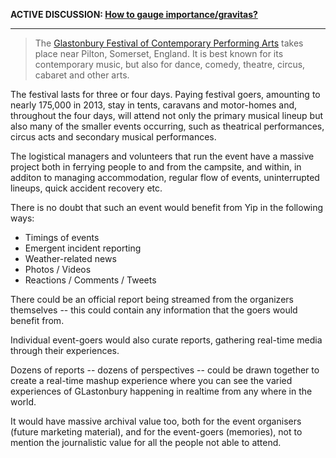 **ACTIVE DISCUSSION: [How to gauge importance/gravitas?](https://github.com/yip/concept/issues/1)**

---

> The [Glastonbury Festival of Contemporary Performing Arts](https://en.wikipedia.org/wiki/Glastonbury_Festival) takes place near Pilton, Somerset, England. It is best known for its contemporary music, but also for dance, comedy, theatre, circus, cabaret and other arts.

The festival lasts for three or four days. Paying festival goers, amounting to nearly 175,000 in 2013, stay in tents, caravans and motor-homes and, throughout the four days, will attend not only the primary musical lineup but also many of the smaller events occurring, such as theatrical performances, circus acts and secondary musical performances.

The logistical managers and volunteers that run the event have a massive project both in ferrying people to and from the campsite, and within, in additon to managing accommodation, regular flow of events, uninterrupted lineups, quick accident recovery etc.

There is no doubt that such an event would benefit from Yip in the following ways:

  * Timings of events
  * Emergent incident reporting
  * Weather-related news
  * Photos / Videos
  * Reactions / Comments / Tweets

There could be an official report being streamed from the organizers themselves -- this could contain any information that the goers would benefit from.

Individual event-goers would also curate reports, gathering real-time media through their experiences. 

Dozens of reports -- dozens of perspectives -- could be drawn together to create a real-time mashup experience where you can see the varied experiences of GLastonbury happening in realtime from any where in the world.

It would have massive archival value too, both for the event organisers (future marketing material), and for the event-goers (memories), not to mention the journalistic value for all the people not able to attend.
